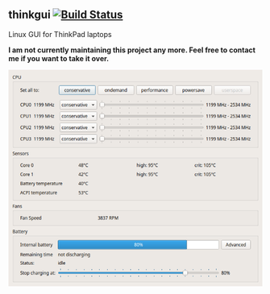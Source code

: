## thinkgui [![Build Status](https://travis-ci.org/krzemin/thinkgui.svg?branch=master)](https://travis-ci.org/krzemin/thinkgui)

Linux GUI for ThinkPad laptops

**I am not currently maintaining this project any more. Feel free to contact me if you want to take it over.**

![screenshot](thinkgui.png)
